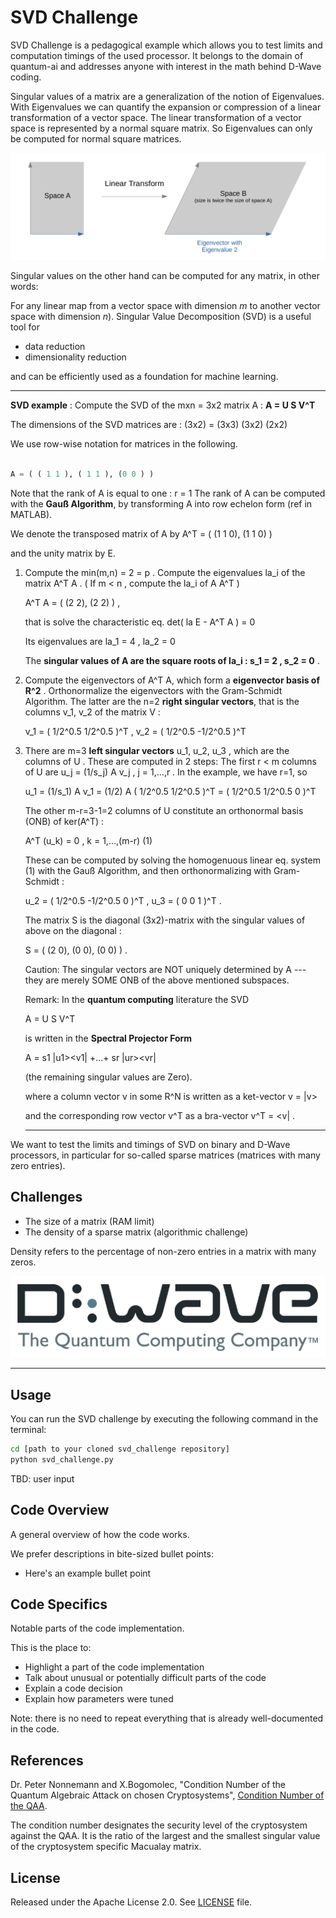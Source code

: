 # SVD Challenge

SVD Challenge is a pedagogical example which allows you to test limits and computation timings of the used processor. 
It belongs to the domain of quantum-ai and addresses anyone with interest in the math behind D-Wave coding.

Singular values of a matrix are a generalization of the notion of Eigenvalues.
With Eigenvalues we can quantify the expansion or compression of a linear transformation of a vector space.
The linear transformation of a vector space is represented by a
normal square matrix. 
So Eigenvalues can only be computed for normal square matrices.

![](images/Eigenvector_and_value.png)

Singular values on the other hand can be computed for any matrix, in other words:

For any linear map from a vector space 
with dimension *m* to another vector space with dimension *n*).
Singular Value Decomposition (SVD) is a useful tool for

* data reduction 
* dimensionality reduction

and can be efficiently  used as a foundation for machine learning.
____________________________________________________________________________________________________
**SVD example** : Compute the SVD of the mxn = 3x2 matrix  A  : **A = U S V^T**

The dimensions of the SVD matrices are : (3x2) = (3x3) (3x2) (2x2)

We use row-wise notation for matrices in the following.

```python

A = ( ( 1 1 ), ( 1 1 ), (0 0 ) )
```

Note that the rank of A is equal to one : r = 1
The rank of A can be computed with the **Gauß Algorithm**, by transforming A into row echelon form (ref in MATLAB).

We denote the transposed matrix of A by A^T  = ( (1 1 0), (1 1 0) )    
                                                                                     
 and the unity matrix by E.

1. Compute the min(m,n) = 2 = p .
   Compute the eigenvalues la_i of the matrix A^T A . ( If  m < n , compute the la_i of A A^T )
   
   A^T A  =  ( (2 2), (2 2) )   , 
   
   that is solve the characteristic eq.  det( la E  - A^T A ) = 0
             
   Its eigenvalues are la_1 = 4 , la_2 = 0   
       
   The  **singular values of A are the square roots of la_i : s_1 = 2 , s_2 = 0** .
       

2. Compute the eigenvectors of A^T A, which form a **eigenvector basis of R^2** .
   Orthonormalize the eigenvectors with the Gram-Schmidt Algorithm.
   The latter are the n=2 **right singular vectors**, that is the columns v_1, v_2 of the matrix V :
   
   v_1 = ( 1/2^0.5  1/2^0.5 )^T  ,  v_2 = ( 1/2^0.5  -1/2^0.5 )^T
   
3. There are m=3 **left singular vectors** u_1, u_2, u_3 , which are the columns of U .
   These are computed in 2 steps:
   The first r < m columns of U are u_j = (1/s_j) A v_j , j = 1,...,r .
   In the example, we have r=1, so
                           
   u_1 = (1/s_1) A v_1 = (1/2) A ( 1/2^0.5  1/2^0.5 )^T  =  ( 1/2^0.5  1/2^0.5  0 )^T
   
   The other m-r=3-1=2 columns of U constitute an orthonormal basis (ONB) of ker(A^T) :
   
   A^T (u_k) = 0 , k = 1,...,(m-r)  (1)
   
   These can be computed by solving the homogenuous linear eq. system (1) with the Gauß Algorithm,
   and then orthonormalizing with Gram-Schmidt :
   
   u_2 = ( 1/2^0.5  -1/2^0.5  0 )^T  ,  u_3 = ( 0 0 1 )^T  .
   
   The matrix S is the diagonal (3x2)-matrix with the singular values of above on the diagonal :
   
   S = ( (2 0), (0 0), (0 0) )  .
   
   Caution: The singular vectors are NOT uniquely determined by A --- they are merely SOME ONB of the above mentioned 
   subspaces.
   
   Remark: In the **quantum computing** literature the SVD
   
   A = U S V^T
   
   is written in the **Spectral Projector Form**
   
   A = s1 |u1><v1| +...+ sr |ur><vr|    
   
   (the remaining singular values are Zero).
   
   where a column vector v in some R^N is written as a ket-vector v = |v>
   
   and the corresponding row vector v^T as a bra-vector v^T = <v|  .
   
   ___________________________________________________________________________________

We want to test the limits and timings of SVD on binary and D-Wave processors,
in particular for so-called sparse matrices (matrices with many zero entries).


## Challenges

* The size of a matrix (RAM limit)
* The density of a sparse matrix (algorithmic challenge)

Density refers to the percentage of non-zero entries in a matrix with many zeros.


![D-Wave Logo](dwave_logo.png)

_____________________________________________________________________________________

## Usage

You can run the SVD challenge by executing the following command in the terminal:

```bash
cd [path to your cloned svd_challenge repository]
python svd_challenge.py
```

TBD: user input

## Code Overview

A general overview of how the code works.

We prefer descriptions in bite-sized bullet points:

* Here's an example bullet point

## Code Specifics

Notable parts of the code implementation.

This is the place to:

* Highlight a part of the code implementation
* Talk about unusual or potentially difficult parts of the code
* Explain a code decision
* Explain how parameters were tuned

Note: there is no need to repeat everything that is already well-documented in
the code.

## References

Dr. Peter Nonnemann and X.Bogomolec, "Condition Number of the Quantum Algebraic Attack on chosen Cryptosystems", [Condition Number of the QAA](https://github.com/Quant-X-Security-Coding-GmbH/QAA_Condition_Number).

The condition number designates the security level of the cryptosystem against the QAA. 
It is the ratio of the largest and the smallest singular value of the cryptosystem specific Macualay matrix.

## License

Released under the Apache License 2.0. See [LICENSE](LICENSE) file.
